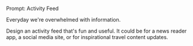 Prompt: Activity Feed

Everyday we're overwhelmed with information.

Design an activity feed that's fun and useful. It could be for a news reader app, a social media site, or for inspirational travel content updates.
